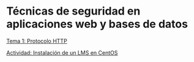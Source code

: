 # Técnicas de seguridad en aplicaciones web y bases de datos

[Tema 1: Protocolo HTTP](https://www.dropbox.com/s/tvuwjwrf4vxdwg1/2020_Tecnicas_Seguridad_Aplicaciones_Web_T1.pdf?dl=0)

[Actividad: Instalación de un LMS en CentOS](https://docs.google.com/document/d/10hCW7TZxg_8cATRvcpjZdS8e4UWarzwtB5-9CjgOqXc/edit?usp=sharing)
